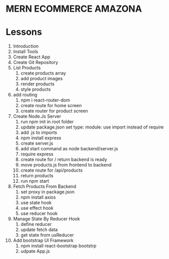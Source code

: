 # MERN ECOMMERCE AMAZONA

# Lessons
1. Introduction
2. Install Tools
3. Create React App
4. Create Git Repository
5. List Products
    1. create products array
    2. add product images
    3. render products
    4. style products
6. add routing
    1. npm i react-router-dom
    2. create route for home screen
    3. create router for product screen
7. Create Node.Js Server
    1. run npm init in root folder
    2. update package.json set type: module: use import instead of require
    3. add .js to imports
    4. npm install express
    5. create server.js
    6. add start command as node backend/server.js
    7. require express
    8. create route for / return backend is ready
    9. move products.js from frontend to backend
    10. create route for /api/products
    11. return products
    12. run npm start
8. Fetch Products From Backend
    1. set proxy in package.json
    2. npm install axios
    3. use state hook
    4. use effect hook
    5. use reducer hook
9. Manage State By Reducer Hook
    1. define reducer
    2. update fetch data
    3. get state from usReducer
10. Add bootstrap UI Framework
    1. npm install react-bootstrap bootstrp
    2. udpate App.js
    